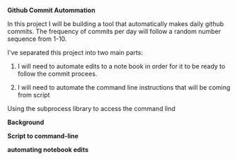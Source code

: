 **Github Commit Autommation**

In this project I will be building a tool that automatically makes daily github commits. The frequency of commits per day will follow a random number sequence from 1-10. 

I've separated this project into two main parts:

1. I will need to automate edits to a note book in order for it to be ready to follow the commit procees.

2. I will need to automate the command line instructions that will be coming from script

Using the subprocess library to access the command lind

**Background**

**Script to command-line**

**automating notebook edits**
